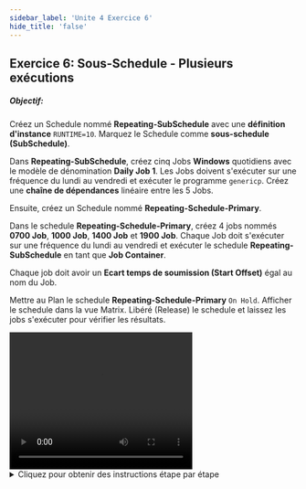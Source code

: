 ```yaml
---
sidebar_label: 'Unite 4 Exercice 6'
hide_title: 'false'
---
```


## Exercice 6: Sous-Schedule - Plusieurs exécutions

##### Objectif:

Créez un Schedule nommé **Repeating-SubSchedule** avec une **définition d'instance** ```RUNTIME=10```. Marquez le Schedule comme **sous-schedule (SubSchedule)**.

Dans **Repeating-SubSchedule**, créez cinq Jobs **Windows** quotidiens avec le modèle de dénomination **Daily Job 1**. Les Jobs doivent s'exécuter sur une fréquence du lundi au vendredi et exécuter le programme ```genericp```. Créez une **chaîne de dépendances** linéaire entre les 5 Jobs.

Ensuite, créez un Schedule nommé **Repeating-Schedule-Primary**.

Dans le schedule **Repeating-Schedule-Primary**, créez 4 jobs nommés **0700 Job**, **1000 Job**, **1400 Job** et **1900 Job**. Chaque Job doit s'exécuter sur une fréquence du lundi au vendredi et exécuter le schedule **Repeating-SubSchedule** en tant que **Job Container**.

Chaque job doit avoir un **Ecart temps de soumission (Start Offset)** égal au nom du Job.

Mettre au Plan le schedule **Repeating-Schedule-Primary** ```On Hold```. Afficher le schedule dans la vue Matrix. Libéré (Release) le schedule et laissez les jobs s'exécuter pour vérifier les résultats.


<div>
<video width="320" height="240" controls>
  <source src="videobasic/U4E6.mp4" type="video/mp4"></source>
Your browser does not support the video tag.
</video>
</div>

<details>

<summary>Cliquez pour obtenir des instructions étape par étape</summary>

**Créer le sous-schedule**  

1. Sous la rubrique **Administration**, double-cliquez sur **Schedule Master**.
2. Cliquez sur le bouton **Ajouter** dans la barre d'outils **Schedule Master**.
3. Dans la zone de texte **Nom**, entrez **Repeating-SubSchedule**.
4. Dans la zone de texte **Documentation**, entrez **This is the Daily SubSchedule**.
5. Dans la zone **Heure Démarrage**, notez la valeur par défaut ```00:00``` (minuit).
6. Conservez les valeurs par défaut sélectionnées pour **les jours ouvrés par semaine** pour l'exécution du schedule.
7. Dans le cadre **Propriétés Schedule**, cochez la case **Sous-Schedule**.
8. Cliquez sur le bouton **Sauvegarder** dans la barre d'outils **Schedule Master**.
9. Cliquez sur l'onglet **Définition d'instance** et saisissez l'**instance** dans le champ **Définir les valeurs de propriété** : ```RUNTIME=10```.
10. Appuyez sur le bouton **Ajouter**.
11. Enregistrez **Repeating-SubSchedule** et fermez l'onglet **Schedule Master**.

**Ajouter des jobs au sous-schedule**

12. Sous la rubrique **Administration**, double-cliquez sur **Job Master**.
13. Sélectionnez le schedule **Repeating-SubSchedule**.
14. Cliquez sur le bouton **Ajouter** dans la barre d'outils **Job Master**.
15. Dans la zone de texte **Nom** entrez **Daily Job 1**.
16. Dans la liste déroulante **Type de Job**, sélectionnez **Windows **.
17. Dans la liste déroulante **Machine primaire**, sélectionnez la machine ```SMATraining```.
18. Dans la liste déroulante **User ID**, sélectionnez ```SMATRAINING\SMAUSER```.
19. Dans **Command Line**, tapez **Ctrl + F** et sélectionnez la **ligne de commande** qui ressemble à ceci : ```"[[MI.PathWindows]]\genericp.exe" -t[[SI.RUNTIME]] -e0```
20. Cliquez sur le bouton **Sauvegarder** dans la barre d'outils **Job Master**.
21. Cliquez sur l'onglet **Fréquence**.
22. Dans le cadre de la liste Fréquence, cliquez sur le bouton **Ajouter**.
23. Cliquez à l'intérieur du bouton d'option **Utiliser Fréquence existante**.
24. Dans la liste déroulante **Fréquence** sélectionnez ```Mon-Fri-N```.
25. Cliquez sur **Suivant**.
26. Cliquez sur le bouton **Terminé**.
27. Ajoutez de la **documentation** au Job.
28. Dans la barre d'outils **Job Master**, assurez-vous que vous avez sélectionné **Repeating-SubSchedule** et cliquez sur le bouton **Copie** ou appuyez sur **Ctrl + Insérer**.
29. Nommez le Job : **Job Daily Job 2**.
30. Cliquez sur **OK**.
31. Modifiez la **documentation** si nécessaire.
32. Répétez les étapes 27 à 30 pour créer des jobs **Daily Job 3**, **Daily Job 4** et **Daily Job 5**.
33. Fermez l'onglet **Job Master** et utilisez **Designer Workflow** pour créer des **dépendances**.
34. Fermez l'onglet **Designer Workflow** lorsque vous avez terminé.

**Créer le Primary Schedule**

35. Sous la rubrique **Administration**, double-cliquez sur **Schedule Master**.
36. Cliquez sur le bouton **Ajouter** dans la barre d'outils **Schedule Master**.
37. Dans la zone de texte **Nom** entrez **Repeating-Schedule-Primary**.
38. Dans la zone de texte **Documentation**, entrez **Ceci est le schedule principal pour l'exemple de sous-schedule répété**.
39. Dans **Heure démarrage**, notez la valeur par défaut ```00:00``` (minuit).
40. Conservez la valeur par défaut sélectionnée pour les **Jours ouvrés par semaine** pour l'exécution du schedule.
41. Cliquez sur le bouton **Sauvegarder** dans la barre d'outils **Schedule Master**.
42. Fermez l'onglet **Schedule Master**. 

**Ajoutez le sous-schedule en tant que Job container dans Primary Schedule.**

43. Sous la rubrique **Administration**, double-cliquez sur **Job Master**.
44. Sélectionnez **Repeating-Schedule-Primary** dans la liste déroulante Schedule.
45. Cliquez sur le bouton **Ajouter** dans la barre d'outils **Job Master**.
46. Dans la zone de texte **Nom** entrez **0700 Job**.
47. Dans la liste déroulante **Type de Job**, sélectionnez **Container**.
48. Dans la liste déroulante **Schedule à exécuter en tant que Sous-Schedule** sélectionnez **Repeating-SubSchedule**.
49. Cliquez sur le bouton **Sauvegarder** dans la barre d'outils **Job Master**.
50. Cliquez sur l'onglet **Fréquence**.
51. Dans le cadre **Liste Fréquence** cliquez sur le bouton **Ajouter**.
52. Cliquez à l'intérieur du bouton d'option **Utiliser Fréquence existante**.
53. Dans la liste déroulante Fréquence, sélectionnez ```Mon-Fri-N```.
54. Cliquez sur **Suivant** puis sur **Terminé**.
55. Dans la zone **Ecart temps de soumission**, entrez ```07:00```.
56. Cliquez sur le bouton **Sauvegarder** dans la barre d'outils **Job Master**.
57. Cliquez sur l'onglet **Documentation**.
58. Dans la zone de texte **Documentation**, saisissez **Ceci est un Job conteneur contenant les Jobs quotidiens**.
59. Cliquez sur le bouton **Sauvegarder** dans la barre d'outils **Job Master**.
60. Toujours dans la barre d'outils **Job Master**, cliquez sur le bouton **Copie**.
61. Nommez le job **1000 Job**.
62. Cliquez sur **OK**.
63. Cliquez sur l'onglet **Fréquence**.
64. Mettre à jour la case **Ecart temps de soumission** ```10:00``` et **Sauvegarder le Job**.
65. Répétez les étapes 59 à 63 pour créer un **Job 1400** et un **Job 1900** s'exécutant sur ```14:00``` et ```19:00```. Vous modifierez les Ecart temps de soumission pour ces jobs. Modifiez la documentation si nécessaire.
66. Fermer tous les onglets.

**Mettez au plan le Schedule**

67. Sous la rubrique **Operation**, double-cliquez sur **Mise au plan (Build)**.
68. Le sous-Schedule est-il visible ? Pourquoi ?
69. Cliquez sur **Repeating-Schedule-Primary** et cliquez sur le bouton **Mise au Plan**.
70. Sur l'écran **Propriétés Mise au Plan**, laissez **On Hold** sélectionnée et cliquez sur **OK**. Cela créera le schedule pour **aujourd'hui seulement**.
71.  Fermez l'écran Mise au Plan Schedules.
72. Sous **Operations**, ouvrez la vue **Liste** ou **Matrix** ou utilisez **Solution Manager** pour vérifier les résultats.
73. Libérez (Releasez) le **Schedule** et laissez les jobs s'exécuter.

</details>